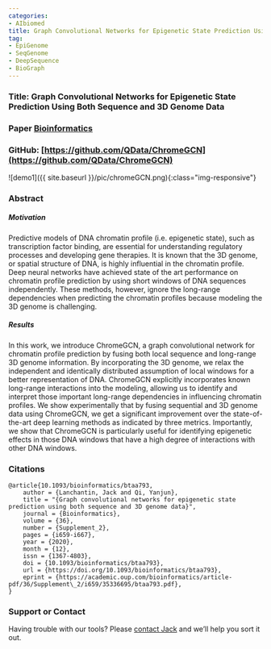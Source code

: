 ```yaml
---
categories:
- AIbiomed
title: Graph Convolutional Networks for Epigenetic State Prediction Using Both Sequence and 3D Genome Data
tag:
- EpiGenome
- SeqGenome
- DeepSequence
- BioGraph
---
```


<a name="lamp"></a>

### Title: Graph Convolutional Networks for Epigenetic State Prediction Using Both Sequence and 3D Genome Data


### Paper [Bioinformatics](https://academic.oup.com/bioinformatics/article/36/Supplement_2/i659/6055904)


### GitHub: [https://github.com/QData/ChromeGCN](https://github.com/QData/ChromeGCN)

![demo1]({{ site.baseurl }}/pic/chromeGCN.png){:class="img-responsive"}



### Abstract

##### Motivation
Predictive models of DNA chromatin profile (i.e. epigenetic state), such as transcription factor binding, are essential for understanding regulatory processes and developing gene therapies. It is known that the 3D genome, or spatial structure of DNA, is highly influential in the chromatin profile. Deep neural networks have achieved state of the art performance on chromatin profile prediction by using short windows of DNA sequences independently. These methods, however, ignore the long-range dependencies when predicting the chromatin profiles because modeling the 3D genome is challenging.

#####  Results
In this work, we introduce ChromeGCN, a graph convolutional network for chromatin profile prediction by fusing both local sequence and long-range 3D genome information. By incorporating the 3D genome, we relax the independent and identically distributed assumption of local windows for a better representation of DNA. ChromeGCN explicitly incorporates known long-range interactions into the modeling, allowing us to identify and interpret those important long-range dependencies in influencing chromatin profiles. We show experimentally that by fusing sequential and 3D genome data using ChromeGCN, we get a significant improvement over the state-of-the-art deep learning methods as indicated by three metrics. Importantly, we show that ChromeGCN is particularly useful for identifying epigenetic effects in those DNA windows that have a high degree of interactions with other DNA windows.




### Citations

```
@article{10.1093/bioinformatics/btaa793,
    author = {Lanchantin, Jack and Qi, Yanjun},
    title = "{Graph convolutional networks for epigenetic state prediction using both sequence and 3D genome data}",
    journal = {Bioinformatics},
    volume = {36},
    number = {Supplement_2},
    pages = {i659-i667},
    year = {2020},
    month = {12},
    issn = {1367-4803},
    doi = {10.1093/bioinformatics/btaa793},
    url = {https://doi.org/10.1093/bioinformatics/btaa793},
    eprint = {https://academic.oup.com/bioinformatics/article-pdf/36/Supplement\_2/i659/35336695/btaa793.pdf},
}
```


### Support or Contact

Having trouble with our tools? Please [contact Jack](mailto:jacklanchantin@gmail.com) and we’ll help you sort it out.
